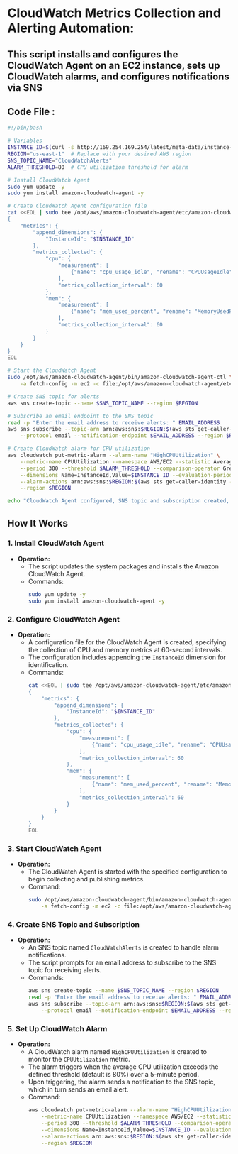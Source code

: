 # CloudWatch Metrics Collection and Alerting Automation:

## This script installs and configures the CloudWatch Agent on an EC2 instance, sets up CloudWatch alarms, and configures notifications via SNS

## Code File :
```sh
#!/bin/bash

# Variables
INSTANCE_ID=$(curl -s http://169.254.169.254/latest/meta-data/instance-id)
REGION="us-east-1"  # Replace with your desired AWS region
SNS_TOPIC_NAME="CloudWatchAlerts"
ALARM_THRESHOLD=80  # CPU utilization threshold for alarm

# Install CloudWatch Agent
sudo yum update -y
sudo yum install amazon-cloudwatch-agent -y

# Create CloudWatch Agent configuration file
cat <<EOL | sudo tee /opt/aws/amazon-cloudwatch-agent/etc/amazon-cloudwatch-agent.json
{
    "metrics": {
        "append_dimensions": {
            "InstanceId": "$INSTANCE_ID"
        },
        "metrics_collected": {
            "cpu": {
                "measurement": [
                    {"name": "cpu_usage_idle", "rename": "CPUUsageIdle", "unit": "Percent"}
                ],
                "metrics_collection_interval": 60
            },
            "mem": {
                "measurement": [
                    {"name": "mem_used_percent", "rename": "MemoryUsedPercent", "unit": "Percent"}
                ],
                "metrics_collection_interval": 60
            }
        }
    }
}
EOL

# Start the CloudWatch Agent
sudo /opt/aws/amazon-cloudwatch-agent/bin/amazon-cloudwatch-agent-ctl \
    -a fetch-config -m ec2 -c file:/opt/aws/amazon-cloudwatch-agent/etc/amazon-cloudwatch-agent.json -s

# Create SNS topic for alerts
aws sns create-topic --name $SNS_TOPIC_NAME --region $REGION

# Subscribe an email endpoint to the SNS topic
read -p "Enter the email address to receive alerts: " EMAIL_ADDRESS
aws sns subscribe --topic-arn arn:aws:sns:$REGION:$(aws sts get-caller-identity --query Account --output text):$SNS_TOPIC_NAME \
    --protocol email --notification-endpoint $EMAIL_ADDRESS --region $REGION

# Create CloudWatch alarm for CPU utilization
aws cloudwatch put-metric-alarm --alarm-name "HighCPUUtilization" \
    --metric-name CPUUtilization --namespace AWS/EC2 --statistic Average \
    --period 300 --threshold $ALARM_THRESHOLD --comparison-operator GreaterThanThreshold \
    --dimensions Name=InstanceId,Value=$INSTANCE_ID --evaluation-periods 1 \
    --alarm-actions arn:aws:sns:$REGION:$(aws sts get-caller-identity --query Account --output text):$SNS_TOPIC_NAME \
    --region $REGION

echo "CloudWatch Agent configured, SNS topic and subscription created, and alarm set for CPU utilization."

```

## How It Works

### 1. Install CloudWatch Agent

- **Operation:**
  - The script updates the system packages and installs the Amazon CloudWatch Agent.
  - Commands:
    ```bash
    sudo yum update -y
    sudo yum install amazon-cloudwatch-agent -y
    ```

### 2. Configure CloudWatch Agent

- **Operation:**
  - A configuration file for the CloudWatch Agent is created, specifying the collection of CPU and memory metrics at 60-second intervals.
  - The configuration includes appending the `InstanceId` dimension for identification.
  - Commands:
    ```bash
    cat <<EOL | sudo tee /opt/aws/amazon-cloudwatch-agent/etc/amazon-cloudwatch-agent.json
    {
        "metrics": {
            "append_dimensions": {
                "InstanceId": "$INSTANCE_ID"
            },
            "metrics_collected": {
                "cpu": {
                    "measurement": [
                        {"name": "cpu_usage_idle", "rename": "CPUUsageIdle", "unit": "Percent"}
                    ],
                    "metrics_collection_interval": 60
                },
                "mem": {
                    "measurement": [
                        {"name": "mem_used_percent", "rename": "MemoryUsedPercent", "unit": "Percent"}
                    ],
                    "metrics_collection_interval": 60
                }
            }
        }
    }
    EOL
    ```

### 3. Start CloudWatch Agent

- **Operation:**
  - The CloudWatch Agent is started with the specified configuration to begin collecting and publishing metrics.
  - Command:
    ```bash
    sudo /opt/aws/amazon-cloudwatch-agent/bin/amazon-cloudwatch-agent-ctl \
        -a fetch-config -m ec2 -c file:/opt/aws/amazon-cloudwatch-agent/etc/amazon-cloudwatch-agent.json -s
    ```

### 4. Create SNS Topic and Subscription

- **Operation:**
  - An SNS topic named `CloudWatchAlerts` is created to handle alarm notifications.
  - The script prompts for an email address to subscribe to the SNS topic for receiving alerts.
  - Commands:
    ```bash
    aws sns create-topic --name $SNS_TOPIC_NAME --region $REGION
    read -p "Enter the email address to receive alerts: " EMAIL_ADDRESS
    aws sns subscribe --topic-arn arn:aws:sns:$REGION:$(aws sts get-caller-identity --query Account --output text):$SNS_TOPIC_NAME \
        --protocol email --notification-endpoint $EMAIL_ADDRESS --region $REGION
    ```

### 5. Set Up CloudWatch Alarm

- **Operation:**
  - A CloudWatch alarm named `HighCPUUtilization` is created to monitor the `CPUUtilization` metric.
  - The alarm triggers when the average CPU utilization exceeds the defined threshold (default is 80%) over a 5-minute period.
  - Upon triggering, the alarm sends a notification to the SNS topic, which in turn sends an email alert.
  - Command:
    ```bash
    aws cloudwatch put-metric-alarm --alarm-name "HighCPUUtilization" \
        --metric-name CPUUtilization --namespace AWS/EC2 --statistic Average \
        --period 300 --threshold $ALARM_THRESHOLD --comparison-operator GreaterThanThreshold \
        --dimensions Name=InstanceId,Value=$INSTANCE_ID --evaluation-periods 1 \
        --alarm-actions arn:aws:sns:$REGION:$(aws sts get-caller-identity --query Account --output text):$SNS_TOPIC_NAME \
        --region $REGION
    ```
